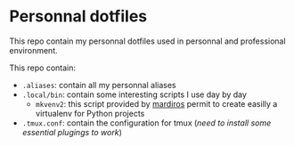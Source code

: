 # Personnal dotfiles
This repo contain my personnal dotfiles used in personnal and professional environment.

This repo contain:
 * ```.aliases```: contain all my personnal aliases
 * ```.local/bin```: contain some interesting scripts I use day by day
   * ```mkvenv2```: this script provided by [mardiros](https://github.com/mardiros) permit to create easilly a virtualenv for Python projects
 * ```.tmux.conf```: contain the configuration for tmux (_need to install some essential plugings to work_)
